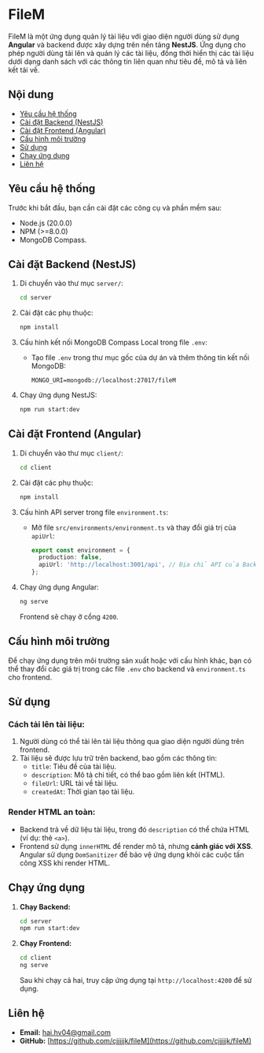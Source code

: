 # FileM

FileM là một ứng dụng quản lý tài liệu với giao diện người dùng sử dụng **Angular** và backend được xây dựng trên nền tảng **NestJS**. Ứng dụng cho phép người dùng tải lên và quản lý các tài liệu, đồng thời hiển thị các tài liệu dưới dạng danh sách với các thông tin liên quan như tiêu đề, mô tả và liên kết tải về.

## Nội dung

- [Yêu cầu hệ thống](#yêu-cầu-hệ-thống)
- [Cài đặt Backend (NestJS)](#cài-đặt-backend-nestjs)
- [Cài đặt Frontend (Angular)](#cài-đặt-frontend-angular)
- [Cấu hình môi trường](#cấu-hình-môi-trường)
- [Sử dụng](#sử-dụng)
- [Chạy ứng dụng](#chạy-ứng-dụng)
- [Liên hệ](#liên-hệ)

## Yêu cầu hệ thống

Trước khi bắt đầu, bạn cần cài đặt các công cụ và phần mềm sau:

- Node.js (20.0.0)
- NPM (>=8.0.0)
- MongoDB Compass.

## Cài đặt Backend (NestJS)

1. Di chuyển vào thư mục `server/`:
    ```bash
    cd server
    ```

2. Cài đặt các phụ thuộc:
    ```bash
    npm install
    ```

3. Cấu hình kết nối MongoDB Compass Local trong file `.env`:
    - Tạo file `.env` trong thư mục gốc của dự án và thêm thông tin kết nối MongoDB:
      ```
      MONGO_URI=mongodb://localhost:27017/fileM
      ```

4. Chạy ứng dụng NestJS:
    ```bash
    npm run start:dev
    ```

## Cài đặt Frontend (Angular)

1. Di chuyển vào thư mục `client/`:
    ```bash
    cd client
    ```

2. Cài đặt các phụ thuộc:
    ```bash
    npm install
    ```

3. Cấu hình API server trong file `environment.ts`:
    - Mở file `src/environments/environment.ts` và thay đổi giá trị của `apiUrl`:
      ```ts
      export const environment = {
        production: false,
        apiUrl: 'http://localhost:3001/api', // Địa chỉ API của Backend
      };
      ```

4. Chạy ứng dụng Angular:
    ```bash
    ng serve
    ```

   Frontend sẽ chạy ở cổng `4200`.

## Cấu hình môi trường

Để chạy ứng dụng trên môi trường sản xuất hoặc với cấu hình khác, bạn có thể thay đổi các giá trị trong các file `.env` cho backend và `environment.ts` cho frontend.

## Sử dụng

### Cách tải lên tài liệu:
1. Người dùng có thể tải lên tài liệu thông qua giao diện người dùng trên frontend.
2. Tài liệu sẽ được lưu trữ trên backend, bao gồm các thông tin:
   - `title`: Tiêu đề của tài liệu.
   - `description`: Mô tả chi tiết, có thể bao gồm liên kết (HTML).
   - `fileUrl`: URL tải về tài liệu.
   - `createdAt`: Thời gian tạo tài liệu.

### Render HTML an toàn:
- Backend trả về dữ liệu tài liệu, trong đó `description` có thể chứa HTML (ví dụ: thẻ `<a>`).
- Frontend sử dụng `innerHTML` để render mô tả, nhưng **cảnh giác với XSS**. Angular sử dụng `DomSanitizer` để bảo vệ ứng dụng khỏi các cuộc tấn công XSS khi render HTML.

## Chạy ứng dụng

1. **Chạy Backend:**
    ```bash
    cd server
    npm run start:dev
    ```

2. **Chạy Frontend:**
    ```bash
    cd client
    ng serve
    ```

   Sau khi chạy cả hai, truy cập ứng dụng tại `http://localhost:4200` để sử dụng.

## Liên hệ

- **Email:** hai.hv04@gmail.com
- **GitHub:** [https://github.com/cjjjjjk/fileM](https://github.com/cjjjjjk/fileM)


